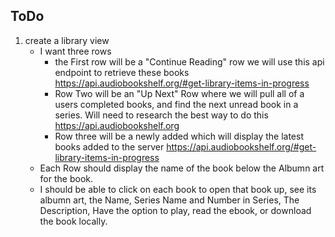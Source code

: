 ## ToDo
1. create a library view
   - I want three rows
		* the First row will be a "Continue Reading" row we will use this api endpoint to retrieve these books https://api.audiobookshelf.org/#get-library-items-in-progress
		* Row Two will be an "Up Next" Row where we will pull all of a users completed books, and find the next unread book in a series. Will need to research the best way to do this https://api.audiobookshelf.org
	 	* Row three will be a newly added which will display the latest books added to the server 	https://api.audiobookshelf.org/#get-library-items-in-progress
	- Each Row should display the name of the book below the Albumn art for the book.
	- I should be able to click on each book to open that book up, see its albumn art, the Name, Series Name and Number in Series, The Description, Have the option to play, read the ebook, or download the book locally.
